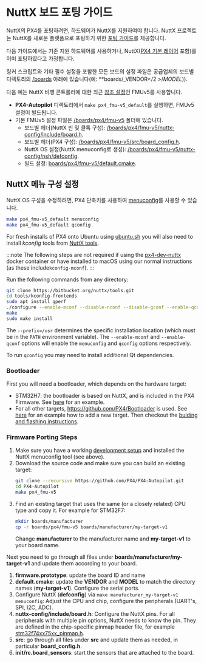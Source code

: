 # NuttX 보드 포팅 가이드

NuttX의 PX4를 포팅하려면, 하드웨어가 NuttX를 지원하여야 합니다. NuttX 프로젝트는 NuttX를 새로운 플랫폼으로 포팅하기 위한 [포팅 가이드](https://cwiki.apache.org/confluence/display/NUTTX/Porting+Guide)를 제공합니다.

다음 가이드에서는 기존 지원 하드웨어를 사용하거나, NuttX([PX4 기본 레이어](https://github.com/PX4/PX4-Autopilot/tree/master/platforms/nuttx/src/px4) 포함)를 이미 포팅하였다고 가정합니다.

링커 스크립트와 기타 필수 설정을 포함한 모든 보드의 설정 파일은 공급업체의 보드별 디렉토리의 [/boards](https://github.com/PX4/PX4-Autopilot/tree/master/boards/) 아래에 있습니다(예: **boards/_VENDOR</2 >/_MODEL_</strong>)).</p>

다음 예는 NuttX 비행 콘트롤러에 대한 최근 [참조 설정](../hardware/reference_design.md)인 FMUv5를 사용합니다.
* **PX4-Autopilot** 디렉토리에서 `make px4_fmu-v5_default`를 실행하면, FMUv5 설정이 빌드됩니다.
* 기본 FMUv5 설정 파일은 [/boards/px4/fmu-v5](https://github.com/PX4/PX4-Autopilot/tree/master/boards/px4/fmu-v5) 폴더에 있습니다.
  * 보드별 헤더(NuttX 핀 및 클록 구성): [/boards/px4/fmu-v5/nuttx-config/include/board.h](https://github.com/PX4/PX4-Autopilot/blob/master/boards/px4/fmu-v5/nuttx-config/include/board.h).
  * 보드별 헤더(PX4 구성): [/boards/px4/fmu-v5/src/board_config.h](https://github.com/PX4/PX4-Autopilot/blob/master/boards/px4/fmu-v5/src/board_config.h).
  * NuttX OS 설정(NuttX menuconfig로 생성): [/boards/px4/fmu-v5/nuttx-config/nsh/defconfig](https://github.com/PX4/PX4-Autopilot/blob/master/boards/px4/fmu-v5/nuttx-config/nsh/defconfig).
  * 빌드 설정: [boards/px4/fmu-v5/default.cmake](https://github.com/PX4/PX4-Autopilot/blob/master/boards/px4/fmu-v5/default.cmake).

## NuttX 메뉴 구성 설정

NuttX OS 구성을 수정하려면, PX4 단축키를 사용하여 [menuconfig](https://bitbucket.org/patacongo/nuttx/src/master/)를 사용할 수 있습니다.
```sh
make px4_fmu-v5_default menuconfig
make px4_fmu-v5_default qconfig
```

For fresh installs of PX4 onto Ubuntu using [ubuntu.sh](https://github.com/PX4/PX4-Autopilot/blob/master/Tools/setup/ubuntu.sh) <!-- NEED px4_version --> you will also need to install *kconfig* tools from [NuttX tools](https://bitbucket.org/nuttx/tools/src/master/).

:::note
The following steps are not required if using the [px4-dev-nuttx](https://hub.docker.com/r/px4io/px4-dev-nuttx/) docker container or have installed to macOS using our normal instructions (as these include`kconfig-mconf`).
:::

Run the following commands from any directory:
```sh
git clone https://bitbucket.org/nuttx/tools.git
cd tools/kconfig-frontends
sudo apt install gperf
./configure --enable-mconf --disable-nconf --disable-gconf --enable-qconf --prefix=/usr
make
sudo make install
```

The `--prefix=/usr` determines the specific installation location (which must be in the `PATH` environment variable). The `--enable-mconf` and `--enable-qconf` options will enable the `menuconfig` and `qconfig` options respectively.

To run `qconfig` you may need to install additional Qt dependencies.

### Bootloader

First you will need a bootloader, which depends on the hardware target:
- STM32H7: the bootloader is based on NuttX, and is included in the PX4 Firmware. See [here](https://github.com/PX4/PX4-Autopilot/tree/master/boards/holybro/durandal-v1/nuttx-config/bootloader) for an example.
- For all other targets, https://github.com/PX4/Bootloader is used. See [here](https://github.com/PX4/Bootloader/pull/155/files) for an example how to add a new target. Then checkout the [buiding and flashing instructions](../software_update/stm32_bootloader.md).

### Firmware Porting Steps

1. Make sure you have a working [development setup](../dev_setup/dev_env.md) and installed the NuttX menuconfig tool (see above).
1. Download the source code and make sure you can build an existing target:
   ```bash
   git clone --recursive https://github.com/PX4/PX4-Autopilot.git
   cd PX4-Autopilot
   make px4_fmu-v5
   ```
1. Find an existing target that uses the same (or a closely related) CPU type and copy it. For example for STM32F7:
   ```bash
   mkdir boards/manufacturer
   cp -r boards/px4/fmu-v5 boards/manufacturer/my-target-v1
   ```
   Change **manufacturer** to the manufacturer name and **my-target-v1** to your board name.

Next you need to go through all files under **boards/manufacturer/my-target-v1** and update them according to your board.
1. **firmware.prototype**: update the board ID and name
1. **default.cmake**: update the **VENDOR** and **MODEL** to match the directory names (**my-target-v1**). Configure the serial ports.
1. Configure NuttX (**defconfig**) via `make manufacturer_my-target-v1 menuconfig`: Adjust the CPU and chip, configure the peripherals (UART's, SPI, I2C, ADC).
1. **nuttx-config/include/board.h**: Configure the NuttX pins. For all peripherals with multiple pin options, NuttX needs to know the pin. They are defined in the chip-specific pinmap header file, for example [stm32f74xx75xx_pinmap.h](https://github.com/PX4/NuttX/blob/px4_firmware_nuttx-8.2/arch/arm/src/stm32f7/hardware/stm32f74xx75xx_pinmap.h).
1. **src**: go through all files under **src** and update them as needed, in particular **board_config.h**.
1. **init/rc.board_sensors**: start the sensors that are attached to the board.

